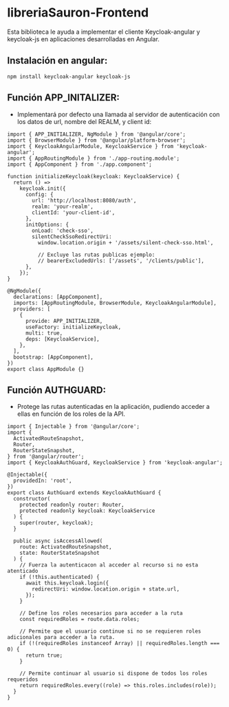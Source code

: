 # libreriaSauron-Frontend

Esta biblioteca le ayuda a implementar el cliente Keycloak-angular y keycloak-js en aplicaciones desarrolladas en Angular.

## Instalación en angular:

```
npm install keycloak-angular keycloak-js
```

## Función APP_INITALIZER:

   - Implementará por defecto una llamada al servidor de autenticación con los datos de url, nombre del REALM, y client id:

```
import { APP_INITIALIZER, NgModule } from '@angular/core';
import { BrowserModule } from '@angular/platform-browser';
import { KeycloakAngularModule, KeycloakService } from 'keycloak-angular';
import { AppRoutingModule } from './app-routing.module';
import { AppComponent } from './app.component';
 
function initializeKeycloak(keycloak: KeycloakService) {
  return () =>
    keycloak.init({
      config: {
        url: 'http://localhost:8080/auth',
        realm: 'your-realm',
        clientId: 'your-client-id',
      },
      initOptions: {
        onLoad: 'check-sso',
        silentCheckSsoRedirectUri:
          window.location.origin + '/assets/silent-check-sso.html',

          // Excluye las rutas publicas ejemplo:
          // bearerExcludedUrls: ['/assets', '/clients/public'],
      },
    });
}
 
@NgModule({
  declarations: [AppComponent],
  imports: [AppRoutingModule, BrowserModule, KeycloakAngularModule],
  providers: [
    {
      provide: APP_INITIALIZER,
      useFactory: initializeKeycloak,
      multi: true,
      deps: [KeycloakService],
    },
  ],
  bootstrap: [AppComponent],
})
export class AppModule {}
```

## Función AUTHGUARD:

   - Protege las rutas autenticadas en la aplicación, pudiendo acceder a ellas en función de los roles de la API.

```
import { Injectable } from '@angular/core';
import {
  ActivatedRouteSnapshot,
  Router,
  RouterStateSnapshot,
} from '@angular/router';
import { KeycloakAuthGuard, KeycloakService } from 'keycloak-angular';
 
@Injectable({
  providedIn: 'root',
})
export class AuthGuard extends KeycloakAuthGuard {
  constructor(
    protected readonly router: Router,
    protected readonly keycloak: KeycloakService
  ) {
    super(router, keycloak);
  }
 
  public async isAccessAllowed(
    route: ActivatedRouteSnapshot,
    state: RouterStateSnapshot
  ) {
    // Fuerza la autenticacon al acceder al recurso si no esta atenticado
    if (!this.authenticated) {
      await this.keycloak.login({
        redirectUri: window.location.origin + state.url,
      });
    }
 
    // Define los roles necesarios para acceder a la ruta
    const requiredRoles = route.data.roles;
 
    // Permite que el usuario continue si no se requieren roles adicionales para acceder a la ruta.
    if (!(requiredRoles instanceof Array) || requiredRoles.length === 0) {
      return true;
    }
 
    // Permite continuar al usuario si dispone de todos los roles requeridos
    return requiredRoles.every((role) => this.roles.includes(role));
  }
}
```